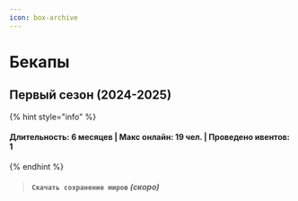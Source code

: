 ```yaml
---
icon: box-archive
---
```


# Бекапы

## Первый сезон (2024-2025)

{% hint style="info" %}
#### Длительность: 6 месяцев | Макс онлайн: 19 чел. |  Проведено ивентов: 1
{% endhint %}

> #### `Скачать сохранение миров` _(скоро)_
